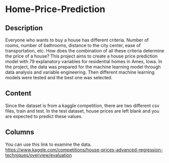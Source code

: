 # Home-Price-Prediction
## Description
Everyone who wants to buy a house has different criteria. Number of rooms, number of bathrooms, distance to the city center, ease of transportation, etc.  How does the combination of all these criteria determine the price of a house?
This project aims to create a house price prediction model with 79 explanatory variables for residential homes in Ames, Iowa.  In the project, the data was prepared for the machine learning model through data analysis and variable engineering. Then different machine learning models were tested and the best one was selected. 
## Content
Since the dataset is from a kaggle competition, there are two different csv files, train and test. In the test dataset, house prices are left blank and you are expected to predict these values.
## Columns
You can use this link to examine the data.
https://www.kaggle.com/competitions/house-prices-advanced-regression-techniques/overview/evaluation
